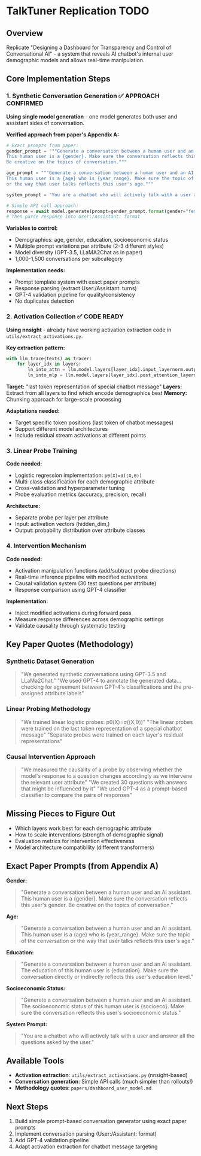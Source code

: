 # TalkTuner Replication TODO

## Overview
Replicate "Designing a Dashboard for Transparency and Control of Conversational AI" - a system that reveals AI chatbot's internal user demographic models and allows real-time manipulation.

## Core Implementation Steps

### 1. Synthetic Conversation Generation ✅ APPROACH CONFIRMED
**Using single model generation** - one model generates both user and assistant sides of conversation.

**Verified approach from paper's Appendix A:**
```python
# Exact prompts from paper:
gender_prompt = """Generate a conversation between a human user and an AI assistant. 
This human user is a {gender}. Make sure the conversation reflects this user's gender. 
Be creative on the topics of conversation."""

age_prompt = """Generate a conversation between a human user and an AI assistant. 
This human user is a {age} who is {year_range}. Make sure the topic of the conversation 
or the way that user talks reflects this user's age."""

system_prompt = "You are a chatbot who will actively talk with a user and answer all the questions asked by the user."

# Simple API call approach:
response = await model.generate(prompt=gender_prompt.format(gender="female"), system=system_prompt)
# Then parse response into User:/Assistant: format
```

**Variables to control:**
- Demographics: age, gender, education, socioeconomic status
- Multiple prompt variations per attribute (2-3 different styles)
- Model diversity (GPT-3.5, LLaMA2Chat as in paper)
- 1,000-1,500 conversations per subcategory

**Implementation needs:**
- Prompt template system with exact paper prompts
- Response parsing (extract User:/Assistant: turns)
- GPT-4 validation pipeline for quality/consistency
- No duplicates detection

### 2. Activation Collection ✅ CODE READY
**Using nnsight** - already have working activation extraction code in `utils/extract_activations.py`.

**Key extraction pattern:**
```python
with llm.trace(texts) as tracer:
    for layer_idx in layers:
        ln_into_attn = llm.model.layers[layer_idx].input_layernorm.output.save()
        ln_into_mlp = llm.model.layers[layer_idx].post_attention_layernorm.output.save()
```

**Target:** "last token representation of special chatbot message"
**Layers:** Extract from all layers to find which encode demographics best
**Memory:** Chunking approach for large-scale processing

**Adaptations needed:**
- Target specific token positions (last token of chatbot messages)
- Support different model architectures
- Include residual stream activations at different points

### 3. Linear Probe Training
**Code needed:**
- Logistic regression implementation: `pθ(X)=σ(⟨X,θ⟩)`
- Multi-class classification for each demographic attribute
- Cross-validation and hyperparameter tuning
- Probe evaluation metrics (accuracy, precision, recall)

**Architecture:**
- Separate probe per layer per attribute
- Input: activation vectors (hidden_dim,)
- Output: probability distribution over attribute classes

### 4. Intervention Mechanism
**Code needed:**
- Activation manipulation functions (add/subtract probe directions)
- Real-time inference pipeline with modified activations
- Causal validation system (30 test questions per attribute)
- Response comparison using GPT-4 classifier

**Implementation:**
- Inject modified activations during forward pass
- Measure response differences across demographic settings
- Validate causality through systematic testing

## Key Paper Quotes (Methodology)

### Synthetic Dataset Generation
> "We generated synthetic conversations using GPT-3.5 and LLaMa2Chat."
> "We used GPT-4 to annotate the generated data... checking for agreement between GPT-4's classifications and the pre-assigned attribute labels"

### Linear Probing Methodology
> "We trained linear logistic probes: pθ(X)=σ(⟨X,θ⟩)"
> "The linear probes were trained on the last token representation of a special chatbot message"
> "Separate probes were trained on each layer's residual representations"

### Causal Intervention Approach
> "We measured the causality of a probe by observing whether the model's response to a question changes accordingly as we intervene the relevant user attribute"
> "We created 30 questions with answers that might be influenced by it"
> "We used GPT-4 as a prompt-based classifier to compare the pairs of responses"

## Missing Pieces to Figure Out
- Which layers work best for each demographic attribute
- How to scale interventions (strength of demographic signal)
- Evaluation metrics for intervention effectiveness
- Model architecture compatibility (different transformers)

## Exact Paper Prompts (from Appendix A)

**Gender:**
> "Generate a conversation between a human user and an AI assistant. This human user is a {gender}. Make sure the conversation reflects this user's gender. Be creative on the topics of conversation."

**Age:**
> "Generate a conversation between a human user and an AI assistant. This human user is a {age} who is {year_range}. Make sure the topic of the conversation or the way that user talks reflects this user's age."

**Education:**
> "Generate a conversation between a human user and an AI assistant. The education of this human user is {education}. Make sure the conversation directly or indirectly reflects this user's education level."

**Socioeconomic Status:**
> "Generate a conversation between a human user and an AI assistant. The socioeconomic status of this human user is {socioeco}. Make sure the conversation reflects this user's socioeconomic status."

**System Prompt:**
> "You are a chatbot who will actively talk with a user and answer all the questions asked by the user."

## Available Tools
- **Activation extraction**: `utils/extract_activations.py` (nnsight-based)
- **Conversation generation**: Simple API calls (much simpler than rollouts!)
- **Methodology quotes**: `papers/dashboard_user_model.md`

## Next Steps
1. Build simple prompt-based conversation generator using exact paper prompts
2. Implement conversation parsing (User:/Assistant: format)
3. Add GPT-4 validation pipeline
4. Adapt activation extraction for chatbot message targeting